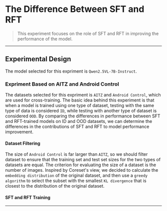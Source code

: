 # The Difference Between SFT and RFT

> This experiment focuses on the role of SFT and RFT in improving the performance of the model.

---

## Experimental Design
The model selected for this expriment is `Qwen2.5VL-7B-Instruct`.

### Expriment Based on AITZ and Android Control
The datasets selected for this expriment is `AITZ` and `Android Control`, which are used for cross-training. The basic idea behind this experiment is that when a model is trained using one type of dataset, testing with the same type of data is considered `ID`, while testing with another type of dataset is considered `OOD`. By comparing the differences in performance between SFT and RFT-trained models on ID and OOD datasets, we can determine the differences in the contributions of SFT and RFT to model performance improvement.

#### Dataset Filtering
The size of `Android Control` is far larger than `AITZ`, so we should filter dataset to ensure that the training set and test set sizes for the two types of datasets are equal. The criterion for evaluating the size of a dataset is the number of images. Inspired by Coreset's view, we decided to calculate the `embedding distribution` of the original dataset, and then use a `greedy algorithm` to select the subset with the smallest `KL divergence` that is closest to the distribution of the original dataset.

#### SFT and RFT Training

---
